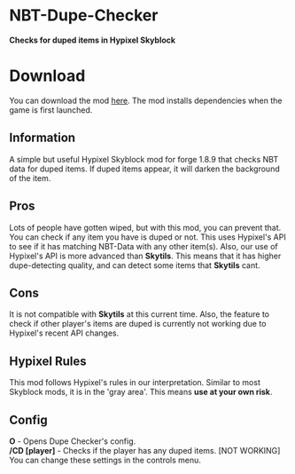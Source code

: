 # NBT-Dupe-Checker
**Checks for duped items in Hypixel Skyblock**

# Download
You can download the mod [here](https://cdn.discordapp.com/attachments/967483925402353675/967565374361059328/NBT-Dupe-Checker_1.2.6.jar). The mod installs dependencies when the game is first launched.

## Information
A simple but useful Hypixel Skyblock mod for forge 1.8.9 that checks NBT data for duped items. If duped items appear, it will darken the background of the item. 

## Pros
Lots of people have gotten wiped, but with this mod, you can prevent that. You can check if any item you have is duped or not. This uses Hypixel's API to see if it has matching NBT-Data with any other item(s). Also, our use of Hypixel's API is more advanced than **Skytils**. This means that it has higher dupe-detecting quality, and can detect some items that **Skytils** cant.

## Cons
It is not compatible with **Skytils** at this current time. Also, the feature to check if other player's items are duped is currently not working due to Hypixel's recent API changes.

## Hypixel Rules
This mod follows Hypixel's rules in our interpretation. Similar to most Skyblock mods, it is in the 'gray area'. This means **use at your own risk**.

## Config
**O** - Opens Dupe Checker's config. <br />
**/CD [player]** - Checks if the player has any duped items. [NOT WORKING] <br />
You can change these settings in the controls menu.
